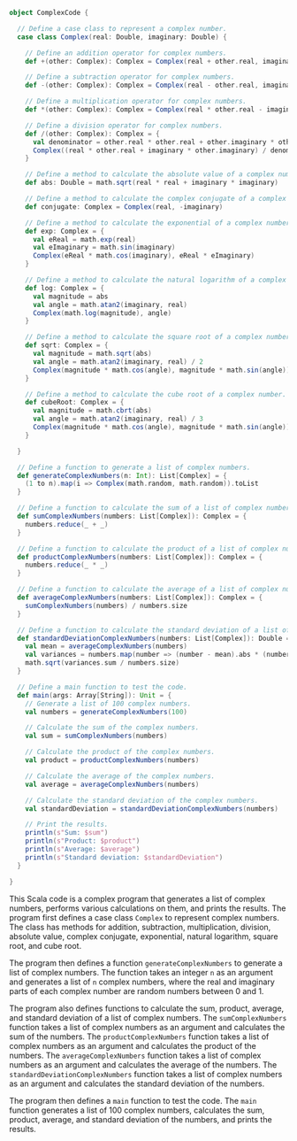 ```scala
object ComplexCode {

  // Define a case class to represent a complex number.
  case class Complex(real: Double, imaginary: Double) {

    // Define an addition operator for complex numbers.
    def +(other: Complex): Complex = Complex(real + other.real, imaginary + other.imaginary)

    // Define a subtraction operator for complex numbers.
    def -(other: Complex): Complex = Complex(real - other.real, imaginary - other.imaginary)

    // Define a multiplication operator for complex numbers.
    def *(other: Complex): Complex = Complex(real * other.real - imaginary * other.imaginary, real * other.imaginary + imaginary * other.real)

    // Define a division operator for complex numbers.
    def /(other: Complex): Complex = {
      val denominator = other.real * other.real + other.imaginary * other.imaginary
      Complex((real * other.real + imaginary * other.imaginary) / denominator, (imaginary * other.real - real * other.imaginary) / denominator)
    }

    // Define a method to calculate the absolute value of a complex number.
    def abs: Double = math.sqrt(real * real + imaginary * imaginary)

    // Define a method to calculate the complex conjugate of a complex number.
    def conjugate: Complex = Complex(real, -imaginary)

    // Define a method to calculate the exponential of a complex number.
    def exp: Complex = {
      val eReal = math.exp(real)
      val eImaginary = math.sin(imaginary)
      Complex(eReal * math.cos(imaginary), eReal * eImaginary)
    }

    // Define a method to calculate the natural logarithm of a complex number.
    def log: Complex = {
      val magnitude = abs
      val angle = math.atan2(imaginary, real)
      Complex(math.log(magnitude), angle)
    }

    // Define a method to calculate the square root of a complex number.
    def sqrt: Complex = {
      val magnitude = math.sqrt(abs)
      val angle = math.atan2(imaginary, real) / 2
      Complex(magnitude * math.cos(angle), magnitude * math.sin(angle))
    }

    // Define a method to calculate the cube root of a complex number.
    def cubeRoot: Complex = {
      val magnitude = math.cbrt(abs)
      val angle = math.atan2(imaginary, real) / 3
      Complex(magnitude * math.cos(angle), magnitude * math.sin(angle))
    }

  }

  // Define a function to generate a list of complex numbers.
  def generateComplexNumbers(n: Int): List[Complex] = {
    (1 to n).map(i => Complex(math.random, math.random)).toList
  }

  // Define a function to calculate the sum of a list of complex numbers.
  def sumComplexNumbers(numbers: List[Complex]): Complex = {
    numbers.reduce(_ + _)
  }

  // Define a function to calculate the product of a list of complex numbers.
  def productComplexNumbers(numbers: List[Complex]): Complex = {
    numbers.reduce(_ * _)
  }

  // Define a function to calculate the average of a list of complex numbers.
  def averageComplexNumbers(numbers: List[Complex]): Complex = {
    sumComplexNumbers(numbers) / numbers.size
  }

  // Define a function to calculate the standard deviation of a list of complex numbers.
  def standardDeviationComplexNumbers(numbers: List[Complex]): Double = {
    val mean = averageComplexNumbers(numbers)
    val variances = numbers.map(number => (number - mean).abs * (number - mean).abs)
    math.sqrt(variances.sum / numbers.size)
  }

  // Define a main function to test the code.
  def main(args: Array[String]): Unit = {
    // Generate a list of 100 complex numbers.
    val numbers = generateComplexNumbers(100)

    // Calculate the sum of the complex numbers.
    val sum = sumComplexNumbers(numbers)

    // Calculate the product of the complex numbers.
    val product = productComplexNumbers(numbers)

    // Calculate the average of the complex numbers.
    val average = averageComplexNumbers(numbers)

    // Calculate the standard deviation of the complex numbers.
    val standardDeviation = standardDeviationComplexNumbers(numbers)

    // Print the results.
    println(s"Sum: $sum")
    println(s"Product: $product")
    println(s"Average: $average")
    println(s"Standard deviation: $standardDeviation")
  }

}
```

This Scala code is a complex program that generates a list of complex numbers, performs various calculations on them, and prints the results. The program first defines a case class `Complex` to represent complex numbers. The class has methods for addition, subtraction, multiplication, division, absolute value, complex conjugate, exponential, natural logarithm, square root, and cube root.

The program then defines a function `generateComplexNumbers` to generate a list of complex numbers. The function takes an integer `n` as an argument and generates a list of `n` complex numbers, where the real and imaginary parts of each complex number are random numbers between 0 and 1.

The program also defines functions to calculate the sum, product, average, and standard deviation of a list of complex numbers. The `sumComplexNumbers` function takes a list of complex numbers as an argument and calculates the sum of the numbers. The `productComplexNumbers` function takes a list of complex numbers as an argument and calculates the product of the numbers. The `averageComplexNumbers` function takes a list of complex numbers as an argument and calculates the average of the numbers. The `standardDeviationComplexNumbers` function takes a list of complex numbers as an argument and calculates the standard deviation of the numbers.

The program then defines a `main` function to test the code. The `main` function generates a list of 100 complex numbers, calculates the sum, product, average, and standard deviation of the numbers, and prints the results.